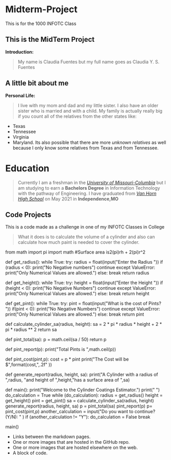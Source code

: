 # Midterm-Project
This is for the 1000 INFOTC Class

## This is the MidTerm Project
**Introduction:** 
> My name is Claudia Fuentes but my full name goes as Claudia Y. S. Fuentes

## A little bit about me

**Personal Life:** 
> I live with my mom and dad and my little sister. I also have an older sister who is married and with a child. My family is actually really big if you count all of the relatives from the other states like:
* Texas
* Tennessee
* Virginia
* Maryland. 
Its also possible that there are more _unknown relatives_ as well because I only know some relatives from Texas and from Tennessee.

# Education
> Currently I am a freshman in the _[University of Missouri-Columbia](https://missouri.edu)_ but I am studying to earn a **Bachelors Degree** in Information Technology with the pathway of Engineering.
> I have graduated from _[Van Horn High School](https://sites.isdschools.org/vanhorn)_ on May 2021 in **Independence,MO**

## Code Projects
This is a code made as a challenge in one of my INFOTC Classes in College
> What it does is to calculate the volume of a cylinder and also can calculate how much paint is needed to cover the cylinder.

from math import pi
import math
#Surface area is2(pi)rh + 2(pi)r^2

def get_radius():
    while True:
        try:
            radius = float(input("Enter the Radius "))
            if (radius < 0):
                print("No Negative numbers")
                continue
        except ValueError:
                print("Only Numerical Values are allowed.")
        else:
            break
    return radius


def get_height():
    while True:
        try:
            height = float(input("Enter the Height "))
            if (height < 0):
                print("No Negative Numbers")
                continue
        except ValueError:
                print("Only Numerical Values are allowed.")
        else:
            break
    return height

def get_pint():
    while True:
        try:
            pint = float(input("What is the cost of Pints? "))
            if(pint < 0):
                print("No Negative Numbers")
                continue
        except ValueError:
            print("Only Numerical Values are allowed.")
        else:
            break
    return pint


def calculate_cylinder_sa(radius, height):
    sa = 2 * pi * radius * height + 2 * pi * radius ** 2
    return sa

def pint_total(sa):
    p = math.ceil(sa / 50)
    return p

def pint_report(p):
    print("Total Pints is ",math.ceil(p))

def pint_cost(pint,p):
    cost = p * pint
    print("The Cost will be $",format(cost,",.2f" ))

def generate_report(radius, height, sa):
    print("A Cylinder with a radius of ",radius, "and height of ",height,"has a surface area of ",sa)

def main():
    print("Welcome to the Cylinder Coatings Estimator.")
    print(" ")
    do_calculation = True
    while (do_calculation):
        radius = get_radius()
        height = get_height()
        pint = get_pint()
        sa = calculate_cylinder_sa(radius, height)
        generate_report(radius, height, sa)
        p = pint_total(sa)
        pint_report(p)
        p= pint_cost(pint,p)
        another_calculation = input("Do you want to continue? (Y/N): "
                                    )
        if (another_calculation != "Y"):
            do_calculation = False
            break

main()
    
    


* Links between the markdown pages.
* One or more images that are hosted in the GitHub repo.
* One or more images that are hosted elsewhere on the web.
* A block of code.

